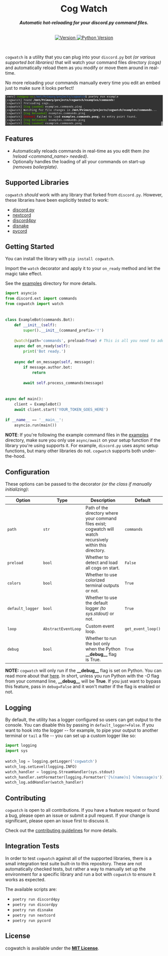 <h1 align="center">Cog Watch</h1>
    
<div align="center">
  <strong><i>Automatic hot-reloading for your discord.py command files.</i></strong>
  <br />
  <br />
  
  <a href="https://pypi.org/project/cogwatch"> <img
    src="https://img.shields.io/pypi/v/cogwatch?color=0073B7&label=Latest&style=for-the-badge"
      alt="Version" /> </a>
  <a href="https://python.org"> <img
    src="https://img.shields.io/pypi/pyversions/cogwatch?color=0073B7&style=for-the-badge"
      alt="Python Version" /> </a>
</div>
<br />

`cogwatch` is a utility that you can plug into your `discord.py` bot _(or
various supported bot libraries)_ that will watch your command files directory
_(cogs)_ and automatically reload them as you modify or move them around in
real-time.

No more reloading your commands manually every time you edit an embed just to
make sure it looks perfect!

<img align="center" src="assets/example.png" alt=""> <br />

## Features

- Automatically reloads commands in real-time as you edit them _(no !reload
  <command_name> needed)_.
- Optionally handles the loading of all your commands on start-up _(removes
  boilerplate)_.

## Supported Libraries

`cogwatch` _should_ work with any library that forked from `discord.py`.
However, these libraries have been explicitly tested to work:

- [discord.py](https://discordpy.readthedocs.io/en/stable/)
- [nextcord](https://docs.nextcord.dev/en/stable/)
- [discord4py](https://docs.discord4py.dev/en/developer/)
- [disnake](https://disnake.readthedocs.io/en/latest/)
- [pycord](https://docs.pycord.dev/en/stable/)

## Getting Started

You can install the library with `pip install cogwatch`.

Import the `watch` decorator and apply it to your `on_ready` method and let the
magic take effect.

See the [examples](/examples) directory for more details.

```python
import asyncio
from discord.ext import commands
from cogwatch import watch


class ExampleBot(commands.Bot):
    def __init__(self):
        super().__init__(command_prefix='!')

    @watch(path='commands', preload=True) # This is all you need to add.
    async def on_ready(self):
        print('Bot ready.')

    async def on_message(self, message):
        if message.author.bot:
            return

        await self.process_commands(message)


async def main():
    client = ExampleBot()
    await client.start('YOUR_TOKEN_GOES_HERE')

if __name__ == '__main__':
    asyncio.run(main())
```

__NOTE__: If you're following the example command files in the
[examples](/examples) directory, make sure you only use `async/await` on your
setup function if the library you're using supports it. For example,
`discord.py` uses async setup functions, but many other libraries do not.
`cogwatch` supports both under-the-hood.

## Configuration

These options can be passed to the decorator _(or the class if manually
initializing)_:

| Option | Type | Description | Default |
| --- | --- | --- | --- |
| `path` | `str` | Path of the directory where your command files exist; cogwatch will watch recursively within this directory. | `commands` |
| `preload` | `bool` | Whether to detect and load all cogs on start. | `False` |
| `colors` | `bool` | Whether to use colorized terminal outputs or not. | `True` |
| `default_logger` | `bool` | Whether to use the default logger _(to sys.stdout)_ or not. | `True` |
| `loop` | `AbstractEventLoop` | Custom event loop. | `get_event_loop()` |
| `debug` | `bool` | Whether to run the bot only when the Python __\_\_debug\_\___ flag is True. | `True` |

__NOTE:__ `cogwatch` will only run if the __\_\_debug\_\___ flag is set on
Python. You can read more about that
[here](https://docs.python.org/3/library/constants.html). In short, unless you
run Python with the _-O_ flag from your command line, __\_\_debug\_\___ will be
__True__. If you just want to bypass this feature, pass in `debug=False` and it
won't matter if the flag is enabled or not.

## Logging

By default, the utility has a logger configured so users can get output to the
console. You can disable this by passing in `default_logger=False`. If you want
to hook into the logger -- for example, to pipe your output to another terminal
or `tail` a file -- you can set up a custom logger like so:

```python
import logging
import sys

watch_log = logging.getLogger('cogwatch')
watch_log.setLevel(logging.INFO)
watch_handler = logging.StreamHandler(sys.stdout)
watch_handler.setFormatter(logging.Formatter('[%(name)s] %(message)s'))
watch_log.addHandler(watch_handler)
```

## Contributing

`cogwatch` is open to all contributions. If you have a feature request or found
a bug, please open an issue or submit a pull request. If your change is
significant, please open an issue first to discuss it.

Check out the [contributing guidelines](/CONTRIBUTING.md) for more details.

## Integration Tests

In order to test `cogwatch` against all of the supported libraries, there is a
small integration test suite built-in to this repository. These are not
automatically checked tests, but rather a way to manually set up the environment
for a specific library and run a bot with `cogwatch` to ensure it works as
expected.

The available scripts are:

- `poetry run discord4py`
- `poetry run discordpy`
- `poetry run disnake`
- `poetry run nextcord`
- `poetry run pycord`

## License

cogwatch is available under the __[MIT License](/LICENSE)__.
